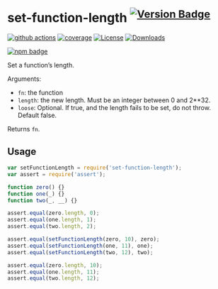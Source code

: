 # set-function-length <sup>[![Version Badge][npm-version-svg]][package-url]</sup>

[![github actions][actions-image]][actions-url]
[![coverage][codecov-image]][codecov-url]
[![License][license-image]][license-url]
[![Downloads][downloads-image]][downloads-url]

[![npm badge][npm-badge-png]][package-url]

Set a function’s length.

Arguments:
 - `fn`: the function
 - `length`: the new length. Must be an integer between 0 and 2**32.
 - `loose`: Optional. If true, and the length fails to be set, do not throw. Default false.

Returns `fn`.

## Usage

```javascript
var setFunctionLength = require('set-function-length');
var assert = require('assert');

function zero() {}
function one(_) {}
function two(_, __) {}

assert.equal(zero.length, 0);
assert.equal(one.length, 1);
assert.equal(two.length, 2);

assert.equal(setFunctionLength(zero, 10), zero);
assert.equal(setFunctionLength(one, 11), one);
assert.equal(setFunctionLength(two, 12), two);

assert.equal(zero.length, 10);
assert.equal(one.length, 11);
assert.equal(two.length, 12);
```

[package-url]: https://npmjs.org/package/set-function-length
[npm-version-svg]: https://versionbadg.es/ljharb/set-function-length.svg
[deps-svg]: https://david-dm.org/ljharb/set-function-length.svg
[deps-url]: https://david-dm.org/ljharb/set-function-length
[dev-deps-svg]: https://david-dm.org/ljharb/set-function-length/dev-status.svg
[dev-deps-url]: https://david-dm.org/ljharb/set-function-length#info=devDependencies
[npm-badge-png]: https://nodei.co/npm/set-function-length.png?downloads=true&stars=true
[license-image]: https://img.shields.io/npm/l/set-function-length.svg
[license-url]: LICENSE
[downloads-image]: https://img.shields.io/npm/dm/set-function-length.svg
[downloads-url]: https://npm-stat.com/charts.html?package=set-function-length
[codecov-image]: https://codecov.io/gh/ljharb/set-function-length/branch/main/graphs/badge.svg
[codecov-url]: https://app.codecov.io/gh/ljharb/set-function-length/
[actions-image]: https://img.shields.io/endpoint?url=https://github-actions-badge-u3jn4tfpocch.runkit.sh/ljharb/set-function-length
[actions-url]: https://github.com/ljharb/set-function-length/actions
